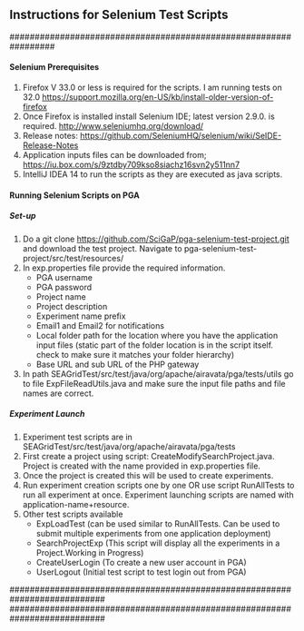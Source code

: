 ## Instructions for Selenium Test Scripts
#################################################################


#### Selenium Prerequisites
1. Firefox V 33.0 or less is required for the scripts. I am running tests on 32.0
	https://support.mozilla.org/en-US/kb/install-older-version-of-firefox
2. Once Firefox is installed install Selenium IDE; latest version 2.9.0. is required.
	http://www.seleniumhq.org/download/
3. Release notes: https://github.com/SeleniumHQ/selenium/wiki/SeIDE-Release-Notes 
4. Application inputs files can be downloaded from;
	https://iu.box.com/s/9ztdby709kso8siachz16svn2y511nn7  
5. IntelliJ IDEA 14 to run the scripts as they are executed as java scripts.

#### Running Selenium Scripts on PGA
##### Set-up
1. Do a git clone https://github.com/SciGaP/pga-selenium-test-project.git and download the test project.
Navigate to pga-selenium-test-project/src/test/resources/
2. In exp.properties file provide the required information.
	- PGA username
	- PGA password
	- Project name
	- Project description
	- Experiment name prefix
	- Email1 and Email2 for notifications
	- Local folder path for the location where you have the application input files (static part of the folder location is in the script itself. check to make sure it matches your folder hierarchy)	
	- Base URL and sub URL of the PHP gateway
3. In path SEAGridTest/src/test/java/org/apache/airavata/pga/tests/utils go to file ExpFileReadUtils.java and make sure the input file paths and file names are correct.

##### Experiment Launch
1. Experiment test scripts are in SEAGridTest/src/test/java/org/apache/airavata/pga/tests
2. First create a project using script: CreateModifySearchProject.java. Project is created with the name provided in exp.properties file.
3. Once the project is created this will be used to create experiments. 
4. Run experiment creation scripts one by one OR use script RunAllTests to run all experiment at once. Experiment launching scripts are named with application-name+resource.
5. Other test scripts available
	- ExpLoadTest (can be used similar to RunAllTests. Can be used to submit multiple experiments from one application deployment)
	- SearchProjectExp (This script will display all the experiments in a Project.Working in Progress)
	- CreateUserLogin (To create a new user account in PGA)
	- UserLogout (Initial test script to test login out from PGA)


###########################################################################
###########################################################################


